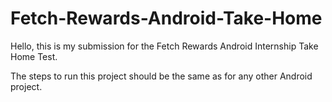 # Fetch-Rewards-Android-Take-Home

Hello, this is my submission for the Fetch Rewards Android Internship Take Home Test.

The steps to run this project should be the same as for any other Android project.
